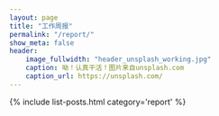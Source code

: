 ```yaml
---
layout: page
title: "工作周报"
permalink: "/report/"
show_meta: false
header:
    image_fullwidth: "header_unsplash_working.jpg"
    caption: 呦！认真干活！图片来自unsplash.com
    caption_url: https://unsplash.com/
---
```


{% include list-posts.html category='report' %}